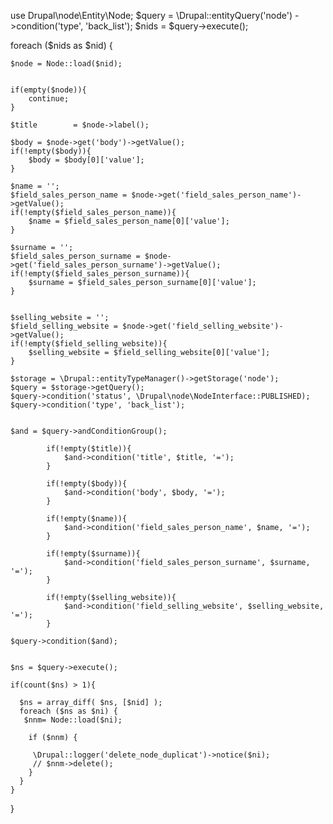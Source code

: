use Drupal\node\Entity\Node;
$query = \Drupal::entityQuery('node')
    ->condition('type', 'back_list');
  $nids = $query->execute();

foreach ($nids as $nid) {

    $node = Node::load($nid);


    if(empty($node)){
        continue;
    }

    $title        = $node->label();

    $body = $node->get('body')->getValue();
    if(!empty($body)){
        $body = $body[0]['value'];
    }
    
    $name = '';
    $field_sales_person_name = $node->get('field_sales_person_name')->getValue();
    if(!empty($field_sales_person_name)){
        $name = $field_sales_person_name[0]['value'];
    }

    $surname = '';
    $field_sales_person_surname = $node->get('field_sales_person_surname')->getValue();
    if(!empty($field_sales_person_surname)){
        $surname = $field_sales_person_surname[0]['value'];
    }


    $selling_website = '';
    $field_selling_website = $node->get('field_selling_website')->getValue();
    if(!empty($field_selling_website)){
        $selling_website = $field_selling_website[0]['value'];
    }

    $storage = \Drupal::entityTypeManager()->getStorage('node');
    $query = $storage->getQuery();
    $query->condition('status', \Drupal\node\NodeInterface::PUBLISHED);
    $query->condition('type', 'back_list');
     

    $and = $query->andConditionGroup();

            if(!empty($title)){
                $and->condition('title', $title, '=');
            }

            if(!empty($body)){
                $and->condition('body', $body, '=');
            }

            if(!empty($name)){
                $and->condition('field_sales_person_name', $name, '=');
            }

            if(!empty($surname)){
                $and->condition('field_sales_person_surname', $surname, '=');
            }

            if(!empty($selling_website)){
                $and->condition('field_selling_website', $selling_website, '=');
            }

    $query->condition($and);


    $ns = $query->execute();

    if(count($ns) > 1){

      $ns = array_diff( $ns, [$nid] );
      foreach ($ns as $ni) {
       $nnm= Node::load($ni);

        if ($nnm) {
        
         \Drupal::logger('delete_node_duplicat')->notice($ni);
         // $nnm->delete();
        }
      }
    }
}
